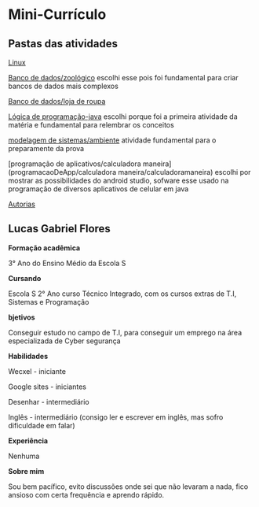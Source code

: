 
# Mini-Currículo

## Pastas das atividades
[Linux](Ferramentas-de-TI/)

[Banco de dados/zoológico](bancoDeDados/zoologico.sql) escolhi esse pois foi fundamental para criar bancos de dados mais complexos

[Banco de dados/loja de roupa](bancoDeDados/lojaDeRoupa.sql)

[Lógica de programação-java](lógica_computacional/) escolhi porque foi a primeira atividade da matéria e fundamental para relembrar os conceitos

[modelagem de sistemas/ambiente](modelagemDeSistemas/xexenia/) atividade fundamental para o preparamente da prova

[programação de aplicativos/calculadora maneira](programacaoDeApp/calculadora maneira/calculadoramaneira) escolhi por mostrar as possibilidades do android studio, sofware esse usado na programação de diversos aplicativos de celular em java

[Autorias](autorias/)

## Lucas Gabriel Flores
<b> Formação acadêmica </b>

3° Ano do Ensino Médio da Escola S

<b>Cursando </b>

Escola S 2° Ano curso Técnico Integrado, com os cursos extras de T.I, Sistemas e Programação

<b>bjetivos </b>

Conseguir estudo no campo de T.I, para conseguir um emprego na área especializada de Cyber segurança

<b>Habilidades </b>

Wecxel - iniciante

Google sites - iniciantes

Desenhar - intermediário

Inglês - intermediário (consigo ler e escrever em inglês, mas sofro dificuldade em falar)

<b>Experiência </b>

Nenhuma

<b>Sobre mim </b>

Sou bem pacífico, evito discussões onde sei que não levaram a nada, fico ansioso com certa frequência e aprendo rápido.
